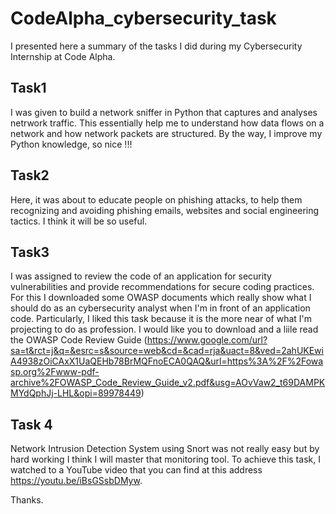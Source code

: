 # CodeAlpha_cybersecurity_task
I presented here a summary of the tasks I did during my Cybersecurity Internship at Code Alpha.

## Task1
I was given to build a network sniffer in Python that captures and analyses netrwork traffic. This essentially help me to understand how data flows on a network and how network packets are structured. By the way, I improve my Python knowledge, so nice !!!

## Task2
Here, it was about to educate people on phishing attacks, to help them recognizing and avoiding phishing emails, websites and social engineering tactics. I think it will be so useful.

## Task3
I was assigned to review the code of an application for security vulnerabilities and provide recommendations for secure coding practices. For this I downloaded some OWASP documents which really show what I should do as an cybersecurity analyst when I'm in front of an application code. Particularly, I liked this task because it is the more near of what I'm projecting to do as profession. I would like you to download and a liile read the OWASP Code Review Guide (https://www.google.com/url?sa=t&rct=j&q=&esrc=s&source=web&cd=&cad=rja&uact=8&ved=2ahUKEwiA4938zOiCAxX1UaQEHb78BrMQFnoECA0QAQ&url=https%3A%2F%2Fowasp.org%2Fwww-pdf-archive%2FOWASP_Code_Review_Guide_v2.pdf&usg=AOvVaw2_t69DAMPKMYdQphJj-LHL&opi=89978449)

## Task 4
Network Intrusion Detection System using Snort was not really easy but by hard working I think I will master that monitoring tool. To achieve this task, I watched to a YouTube video that you can find at this address https://youtu.be/iBsGSsbDMyw.

Thanks.
